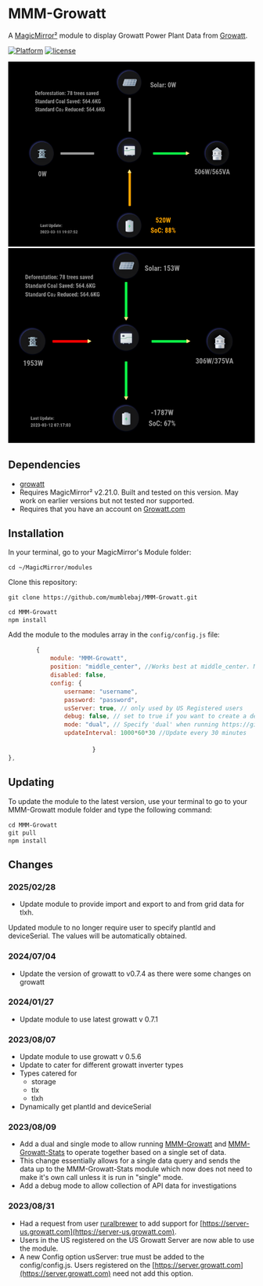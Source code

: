 # MMM-Growatt

A [MagicMirror²](https://magicmirror.builders) module to display Growatt Power Plant Data from [Growatt](https://server.growatt.com).

[![Platform](https://img.shields.io/badge/platform-MagicMirror-informational)](https://MagicMirror.builders)
[![license](https://img.shields.io/github/license/mashape/apistatus.svg)](LICENSE)

![Example](images/screenshot.png)
![Example](images/image-8.png)

## Dependencies
- [growatt](https://www.npmjs.com/package/growatt)
- Requires MagicMirror² v2.21.0. Built and tested on this version. May work on earlier versions but not tested nor supported.
- Requires that you have an account on [Growatt.com](https://server.growatt.com/login)

## Installation

In your terminal, go to your MagicMirror's Module folder:
````
cd ~/MagicMirror/modules
````

Clone this repository:
````
git clone https://github.com/mumblebaj/MMM-Growatt.git
````
````
cd MMM-Growatt
npm install
````

Add the module to the modules array in the `config/config.js` file:
````javascript
        {
            module: "MMM-Growatt",
            position: "middle_center", //Works best at middle_center. May not display all that well in other positions
            disabled: false,
            config: {
                username: "username",
                password: "password",
                usServer: true, // only used by US Registered users
                debug: false, // set to true if you want to create a debug log
                mode: "dual", // Specify 'dual' when running https://github.com/mumblebaj/MMM-Growatt.git and https://github.com/mumblebaj/MMM-Growatt-Stats.git together else specify 'single'
                updateInterval: 1000*60*30 //Update every 30 minutes
                
                        }
},
````

## Updating

To update the module to the latest version, use your terminal to go to your MMM-Growatt module folder and type the following command:

````
cd MMM-Growatt
git pull
npm install

```` 
## Changes

### 2025/02/28
- Update module to  provide import and export to and from grid data for tlxh.

Updated module to no longer require user to specify plantId and deviceSerial. The values will be automatically obtained.

### 2024/07/04
- Update the version of growatt to v0.7.4 as there were some changes on growatt

### 2024/01/27
- Update module to use latest growatt v 0.7.1

### 2023/08/07
- Update module to use growatt v 0.5.6
- Update to cater for different growatt inverter types
- Types catered for
  - storage
  - tlx
  - tlxh
- Dynamically get plantId and deviceSerial

### 2023/08/09
- Add a dual and single mode to allow running [MMM-Growatt](https://github.com/mumblebaj/MMM-Growatt.git) and [MMM-Growatt-Stats](https://github.com/mumblebaj/MMM-Growatt-Stats.git) to operate together based on a single set of data.
- This change essentially allows for a single data query and sends the data up to the MMM-Growatt-Stats module which now does not need to make it's own call unless it is run in "single" mode.
- Add a debug mode to allow collection of API data for investigations

### 2023/08/31
- Had a request from user [ruralbrewer](https://github.com/ruralbrewer) to add support for [https://server-us.growatt.com](https://server-us.growatt.com).
- Users in the US registered on the US Growatt Server are now able to use the module.
- A new Config option  usServer: true must be added to the config/config.js. Users registered on the [https://server.growatt.com](https://server.growatt.com) need not add this option.